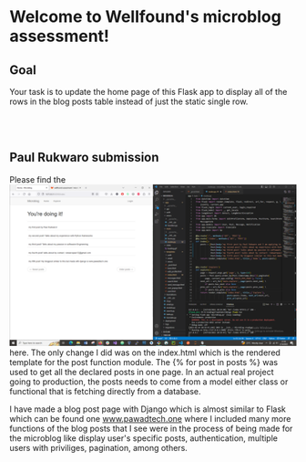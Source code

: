 # Welcome to Wellfound's microblog assessment!

## Goal

Your task is to update the home page of this Flask app to display all of the rows in the blog posts table instead of just the static single row.

<BR><BR>

## Paul Rukwaro submission

Please find the ![updated homepage](app/static/screenshot.PNG) here. The only change I did was on the index.html which is the rendered template for the post function module. The {% for post in posts %} was used to get all the declared posts in one page. In an actual real project going to production, the posts needs to come from a model either class or functional that is fetching directly from a database.

I have made a blog post page with Django which is almost similar to Flask which can be found one www.pawadtech.one where I included many more functions of the blog posts that I see were in the process of being made for the microblog like display user's specific posts, authentication, multiple users with priviliges, pagination, among others.
